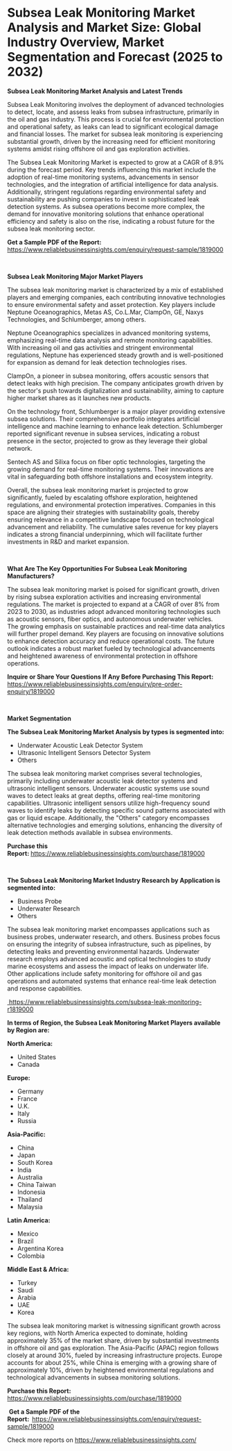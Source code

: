<p><h1>Subsea Leak Monitoring Market Analysis and Market Size: Global Industry Overview, Market Segmentation and Forecast (2025 to 2032)</h1></p><p><strong>Subsea Leak Monitoring Market Analysis and Latest Trends</strong></p>
<p><p>Subsea Leak Monitoring involves the deployment of advanced technologies to detect, locate, and assess leaks from subsea infrastructure, primarily in the oil and gas industry. This process is crucial for environmental protection and operational safety, as leaks can lead to significant ecological damage and financial losses. The market for subsea leak monitoring is experiencing substantial growth, driven by the increasing need for efficient monitoring systems amidst rising offshore oil and gas exploration activities.</p><p>The Subsea Leak Monitoring Market is expected to grow at a CAGR of 8.9% during the forecast period. Key trends influencing this market include the adoption of real-time monitoring systems, advancements in sensor technologies, and the integration of artificial intelligence for data analysis. Additionally, stringent regulations regarding environmental safety and sustainability are pushing companies to invest in sophisticated leak detection systems. As subsea operations become more complex, the demand for innovative monitoring solutions that enhance operational efficiency and safety is also on the rise, indicating a robust future for the subsea leak monitoring sector.</p></p>
<p><strong>Get a Sample PDF of the Report:&nbsp;</strong> <a href="https://www.reliablebusinessinsights.com/enquiry/request-sample/1819000?utm_campaign=2255&utm_medium=2&utm_source=Github&utm_content=ia&utm_term=27022025&utm_id=subsea-leak-monitoring">https://www.reliablebusinessinsights.com/enquiry/request-sample/1819000</a></p>
<p>&nbsp;</p>
<p><strong>Subsea Leak Monitoring Major Market Players</strong></p>
<p><p>The subsea leak monitoring market is characterized by a mix of established players and emerging companies, each contributing innovative technologies to ensure environmental safety and asset protection. Key players include Neptune Oceanographics, Metas AS, Co.L.Mar, ClampOn, GE, Naxys Technologies, and Schlumberger, among others.</p><p>Neptune Oceanographics specializes in advanced monitoring systems, emphasizing real-time data analysis and remote monitoring capabilities. With increasing oil and gas activities and stringent environmental regulations, Neptune has experienced steady growth and is well-positioned for expansion as demand for leak detection technologies rises.</p><p>ClampOn, a pioneer in subsea monitoring, offers acoustic sensors that detect leaks with high precision. The company anticipates growth driven by the sector's push towards digitalization and sustainability, aiming to capture higher market shares as it launches new products.</p><p>On the technology front, Schlumberger is a major player providing extensive subsea solutions. Their comprehensive portfolio integrates artificial intelligence and machine learning to enhance leak detection. Schlumberger reported significant revenue in subsea services, indicating a robust presence in the sector, projected to grow as they leverage their global network.</p><p>Sentech AS and Silixa focus on fiber optic technologies, targeting the growing demand for real-time monitoring systems. Their innovations are vital in safeguarding both offshore installations and ecosystem integrity.</p><p>Overall, the subsea leak monitoring market is projected to grow significantly, fueled by escalating offshore exploration, heightened regulations, and environmental protection imperatives. Companies in this space are aligning their strategies with sustainability goals, thereby ensuring relevance in a competitive landscape focused on technological advancement and reliability. The cumulative sales revenue for key players indicates a strong financial underpinning, which will facilitate further investments in R&D and market expansion.</p></p>
<p>&nbsp;</p>
<p><strong>What Are The Key Opportunities For Subsea Leak Monitoring Manufacturers?</strong></p>
<p><p>The subsea leak monitoring market is poised for significant growth, driven by rising subsea exploration activities and increasing environmental regulations. The market is projected to expand at a CAGR of over 8% from 2023 to 2030, as industries adopt advanced monitoring technologies such as acoustic sensors, fiber optics, and autonomous underwater vehicles. The growing emphasis on sustainable practices and real-time data analytics will further propel demand. Key players are focusing on innovative solutions to enhance detection accuracy and reduce operational costs. The future outlook indicates a robust market fueled by technological advancements and heightened awareness of environmental protection in offshore operations.</p></p>
<p><strong>Inquire or Share Your Questions If Any Before Purchasing This Report:</strong> <a href="https://www.reliablebusinessinsights.com/enquiry/pre-order-enquiry/1819000?utm_campaign=2255&utm_medium=2&utm_source=Github&utm_content=ia&utm_term=27022025&utm_id=subsea-leak-monitoring">https://www.reliablebusinessinsights.com/enquiry/pre-order-enquiry/1819000</a></p>
<p>&nbsp;</p>
<p><strong>Market Segmentation</strong></p>
<p><strong>The Subsea Leak Monitoring Market Analysis by types is segmented into:</strong></p>
<p><ul><li>Underwater Acoustic Leak Detector System</li><li>Ultrasonic Intelligent Sensors Detector System</li><li>Others</li></ul></p>
<p><p>The subsea leak monitoring market comprises several technologies, primarily including underwater acoustic leak detector systems and ultrasonic intelligent sensors. Underwater acoustic systems use sound waves to detect leaks at great depths, offering real-time monitoring capabilities. Ultrasonic intelligent sensors utilize high-frequency sound waves to identify leaks by detecting specific sound patterns associated with gas or liquid escape. Additionally, the "Others" category encompasses alternative technologies and emerging solutions, enhancing the diversity of leak detection methods available in subsea environments.</p></p>
<p><strong>Purchase this Report:&nbsp;</strong><a href="https://www.reliablebusinessinsights.com/purchase/1819000?utm_campaign=2255&utm_medium=2&utm_source=Github&utm_content=ia&utm_term=27022025&utm_id=subsea-leak-monitoring">https://www.reliablebusinessinsights.com/purchase/1819000</a></p>
<p>&nbsp;</p>
<p><strong>The Subsea Leak Monitoring Market Industry Research by Application is segmented into:</strong></p>
<p><ul><li>Business Probe</li><li>Underwater Research</li><li>Others</li></ul></p>
<p><p>The subsea leak monitoring market encompasses applications such as business probes, underwater research, and others. Business probes focus on ensuring the integrity of subsea infrastructure, such as pipelines, by detecting leaks and preventing environmental hazards. Underwater research employs advanced acoustic and optical technologies to study marine ecosystems and assess the impact of leaks on underwater life. Other applications include safety monitoring for offshore oil and gas operations and automated systems that enhance real-time leak detection and response capabilities.</p></p>
<p><a href="https://www.reliablebusinessinsights.com/subsea-leak-monitoring-r1819000?utm_campaign=2255&utm_medium=2&utm_source=Github&utm_content=ia&utm_term=27022025&utm_id=subsea-leak-monitoring">&nbsp;https://www.reliablebusinessinsights.com/subsea-leak-monitoring-r1819000</a></p>
<p><strong>In terms of Region, the Subsea Leak Monitoring Market Players available by Region are:</strong></p>
<p>
    <p> <strong> North America: </strong>
        <ul>
            <li>United States</li>
            <li>Canada</li>
        </ul>
        </p> 
    <p> <strong> Europe: </strong>
        <ul>
            <li>Germany</li>
            <li>France</li>
            <li>U.K.</li>
            <li>Italy</li>
            <li>Russia</li>
        </ul>
        </p> 
    <p> <strong> Asia-Pacific: </strong>
        <ul>
            <li>China</li>
            <li>Japan</li>
            <li>South Korea</li>
            <li>India</li>
            <li>Australia</li>
            <li>China Taiwan</li>
            <li>Indonesia</li>
            <li>Thailand</li>
            <li>Malaysia</li>
        </ul>
        </p> 
    <p> <strong> Latin America: </strong>
        <ul>
            <li>Mexico</li>
            <li>Brazil</li>
            <li>Argentina Korea</li>
            <li>Colombia</li>
        </ul>
        </p> 
    <p> <strong> Middle East & Africa: </strong>
        <ul>
            <li>Turkey</li>
            <li>Saudi</li>
            <li>Arabia</li>
            <li>UAE</li>
            <li>Korea</li>
        </ul>
    </p>
    </p>
<p><p>The subsea leak monitoring market is witnessing significant growth across key regions, with North America expected to dominate, holding approximately 35% of the market share, driven by substantial investments in offshore oil and gas exploration. The Asia-Pacific (APAC) region follows closely at around 30%, fueled by increasing infrastructure projects. Europe accounts for about 25%, while China is emerging with a growing share of approximately 10%, driven by heightened environmental regulations and technological advancements in subsea monitoring solutions.</p></p>
<p><strong>Purchase this Report: </strong><a href="https://www.reliablebusinessinsights.com/purchase/1819000?utm_campaign=2255&utm_medium=2&utm_source=Github&utm_content=ia&utm_term=27022025&utm_id=subsea-leak-monitoring">https://www.reliablebusinessinsights.com/purchase/1819000</a></p>
<p>&nbsp;<strong>Get a Sample PDF of the Report:&nbsp;&nbsp;</strong><a href="https://www.reliablebusinessinsights.com/enquiry/request-sample/1819000?utm_campaign=2255&utm_medium=2&utm_source=Github&utm_content=ia&utm_term=27022025&utm_id=subsea-leak-monitoring">https://www.reliablebusinessinsights.com/enquiry/request-sample/1819000</a></p>
<p><strong></strong></p>
<p>Check more reports on <a href="https://www.reliablebusinessinsights.com/?utm_campaign=2255&utm_medium=2&utm_source=Github&utm_content=ia&utm_term=27022025&utm_id=subsea-leak-monitoring">https://www.reliablebusinessinsights.com/</a></p>